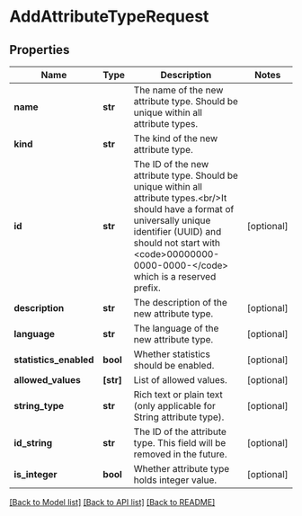 # AddAttributeTypeRequest

## Properties
Name | Type | Description | Notes
------------ | ------------- | ------------- | -------------
**name** | **str** | The name of the new attribute type. Should be unique within all attribute types. | 
**kind** | **str** | The kind of the new attribute type. | 
**id** | **str** | The ID of the new attribute type. Should be unique within all attribute types.&lt;br/&gt;It should have a format of universally unique identifier (UUID) and should not start with &lt;code&gt;00000000-0000-0000-&lt;/code&gt; which is a reserved prefix. | [optional] 
**description** | **str** | The description of the new attribute type. | [optional] 
**language** | **str** | The language of the new attribute type. | [optional] 
**statistics_enabled** | **bool** | Whether statistics should be enabled. | [optional] 
**allowed_values** | **[str]** | List of allowed values. | [optional] 
**string_type** | **str** | Rich text or plain text (only applicable for String attribute type). | [optional] 
**id_string** | **str** | The ID of the attribute type.  This field will be removed in the future. | [optional] 
**is_integer** | **bool** | Whether attribute type holds integer value. | [optional] 

[[Back to Model list]](../README.md#documentation-for-models) [[Back to API list]](../README.md#documentation-for-api-endpoints) [[Back to README]](../README.md)


